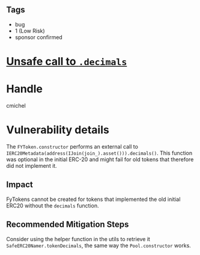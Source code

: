 ## Tags

- bug
- 1 (Low Risk)
- sponsor confirmed

# [Unsafe call to `.decimals`](https://github.com/code-423n4/2021-05-yield-findings/issues/32) 

# Handle

cmichel


# Vulnerability details

The `FYToken.constructor` performs an external call to `IERC20Metadata(address(IJoin(join_).asset())).decimals()`.
This function was optional in the initial ERC-20 and might fail for old tokens that therefore did not implement it.

## Impact
FyTokens cannot be created for tokens that implemented the old initial ERC20 without the `decimals` function.

## Recommended Mitigation Steps
Consider using the helper function in the utils to retrieve it `SafeERC20Namer.tokenDecimals`, the same way the `Pool.constructor` works.

